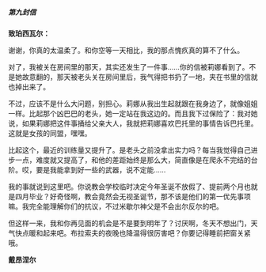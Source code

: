 ##### 第九封信

**致珀西瓦尔：**

谢谢，你真的太温柔了。和你空等一天相比，我的那点愧疚真的算不了什么。

对了，我被关在房间里的那天，其实还发生了一件事……你的信被莉娜看到了。不是她故意翻的，那天被老头关在房间里后，我气得把书扔了一地，夹在书里的信就也掉出来了。

不过，应该不是什么大问题，别担心。莉娜从我出生起就跟在我身边了，就像姐姐一样。比起那个凶巴巴的老头，她一定站在我这边的。而且我下过保险了：我对她说，如果莉娜把这件事捅给父亲大人，我就把莉娜喜欢巴托里的事情告诉巴托里。这就是女孩的同盟，嘿嘿。

比起这个，最近的训练量又提升了。是老头之前没拿出实力吗？每当我觉得自己进步一点，难度就又提高了，和他的差距始终是那么大，简直像是在爬永不完结的台阶。哎，要是我能拿到好一些的武器，说不定能……

我的事就说到这里吧。你说教会学校临时决定今年圣诞不放假了、提前两个月也就是四月毕业？好奇怪啊，教会竟然会无视圣诞节，那不该是他们的第一优先事项嘛。我完全能理解你们的抗议，不过米歇尔神父是不会出尔反尔的吧。

但这样一来，我和你再见面的机会是不是要到明年了？讨厌啊，冬天不想出门，天气快点暖和起来吧。布拉索夫的夜晚也降温得很厉害吧？你要记得睡前把窗关紧哦。

**戴昂涅尔**

